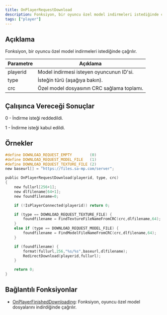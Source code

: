 ```yaml
---
title: OnPlayerRequestDownload
description: Fonksiyon, bir oyuncu özel model indirmeleri istediğinde çağrılır.
tags: ["player"]
---
```


<VersionWarnTR name='callback' version='SA-MP 0.3.DL R1' />

## Açıklama

Fonksiyon, bir oyuncu özel model indirmeleri istediğinde çağrılır.

| Parametre | Açıklama                                                 |
| --------- | -------------------------------------------------------- |
| playerid  | Model indirmesi isteyen oyuncunun ID'si.                 |
| type      | İsteğin türü (aşağıya bakın).                            |
| crc       | Özel model dosyasının CRC sağlama toplamı.               |

## Çalışınca Vereceği Sonuçlar

0 - İndirme isteği reddedildi.

1 - İndirme isteği kabul edildi.

## Örnekler

```c
#define DOWNLOAD_REQUEST_EMPTY        (0)
#define DOWNLOAD_REQUEST_MODEL_FILE   (1)
#define DOWNLOAD_REQUEST_TEXTURE_FILE (2)
new baseurl[] = "https://files.sa-mp.com/server";

public OnPlayerRequestDownload(playerid, type, crc)
{
    new fullurl[256+1];
    new dlfilename[64+1];
    new foundfilename=0;

    if (!IsPlayerConnected(playerid)) return 0;

    if (type == DOWNLOAD_REQUEST_TEXTURE_FILE) {
        foundfilename = FindTextureFileNameFromCRC(crc,dlfilename,64);
    }
    else if (type == DOWNLOAD_REQUEST_MODEL_FILE) {
        foundfilename = FindModelFileNameFromCRC(crc,dlfilename,64);
    }

    if (foundfilename) {
        format(fullurl,256,"%s/%s",baseurl,dlfilename);
        RedirectDownload(playerid,fullurl);
    }

    return 0;
}
```

## Bağlantılı Fonksiyonlar

- [OnPlayerFinishedDownloading](OnPlayerFinishedDownloading): Fonksiyon, oyuncu özel model dosyalarını indirdiğinde çağrılır.
